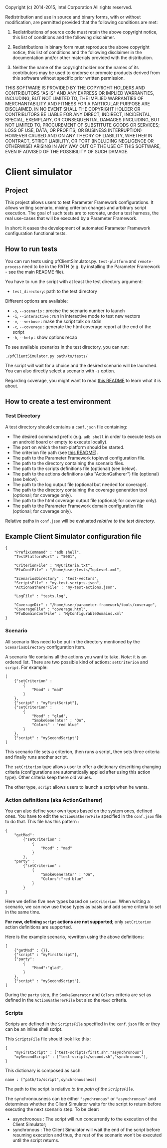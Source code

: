Copyright (c) 2014-2015, Intel Corporation
All rights reserved.

Redistribution and use in source and binary forms, with or without modification,
are permitted provided that the following conditions are met:

1. Redistributions of source code must retain the above copyright notice, this
list of conditions and the following disclaimer.

2. Redistributions in binary form must reproduce the above copyright notice,
this list of conditions and the following disclaimer in the documentation and/or
other materials provided with the distribution.

3. Neither the name of the copyright holder nor the names of its contributors
may be used to endorse or promote products derived from this software without
specific prior written permission.

THIS SOFTWARE IS PROVIDED BY THE COPYRIGHT HOLDERS AND CONTRIBUTORS "AS IS" AND
ANY EXPRESS OR IMPLIED WARRANTIES, INCLUDING, BUT NOT LIMITED TO, THE IMPLIED
WARRANTIES OF MERCHANTABILITY AND FITNESS FOR A PARTICULAR PURPOSE ARE
DISCLAIMED. IN NO EVENT SHALL THE COPYRIGHT HOLDER OR CONTRIBUTORS BE LIABLE FOR
ANY DIRECT, INDIRECT, INCIDENTAL, SPECIAL, EXEMPLARY, OR CONSEQUENTIAL DAMAGES
(INCLUDING, BUT NOT LIMITED TO, PROCUREMENT OF SUBSTITUTE GOODS OR SERVICES;
LOSS OF USE, DATA, OR PROFITS; OR BUSINESS INTERRUPTION) HOWEVER CAUSED AND ON
ANY THEORY OF LIABILITY, WHETHER IN CONTRACT, STRICT LIABILITY, OR TORT
(INCLUDING NEGLIGENCE OR OTHERWISE) ARISING IN ANY WAY OUT OF THE USE OF THIS
SOFTWARE, EVEN IF ADVISED OF THE POSSIBILITY OF SUCH DAMAGE.

# Client simulator

## Project

This project allows users to test Parameter Framework configurations. It
allows writing scenario, mixing criterion changes and arbitrary script
execution. The goal of such tests are to recreate, under a test harness, the
real use-cases that will be executed by a Parameter Framework.

In short: it eases the development of automated Parameter Framework
configuration functional tests.

## How to run tests

You can run tests using pfClientSimulator.py. `test-platform` and
`remote-process` need to be in the PATH (e.g. by installing the Parameter
Framework - see the main README file).

You have to run the script with at least the test directory argument:

* `test_directory`: path to the test directory

Different options are available:

* `-s`, `--scenario`    : precise the scenario number to launch
* `-i`, `--interactive` : run in interactive mode to test new vectors
* `-v`, `--verbose`     : make the script talk on stdin
* `-c`, `--coverage`    : generate the html coverage report at the end of the script
* `-h`, `--help`        : show options recap

To see available scenarios in the test directory, you can run:

    ./pfClientSimulator.py path/to/tests/

The script will wait for a choice and the desired scenario will be
launched. You can also directly select a scenario with -`s` option.

Regarding coverage, you might want to read
[this README](https://github.com/01org/parameter-framework/blob/master/tools/coverage/README.md)
to learn what it is about.

## How to create a test environment

### Test Directory

A test directory should contains a `conf.json` file containing:

- The desired command prefix (e.g. `adb shell` in order to execute tests on an
  android board or empty to execute locally).
- The port on which the test-platform should be started.
- The criterion file path (see
  [this README](https://github.com/01org/parameter-framework/tree/master/tools/xmlGenerator#domaingeneratorpy)).
- The path to the Parameter Framework toplevel configuration file.
- The path to the directory containing the scenario files.
- The path to the scripts definitions file (optional) (see below).
- The path to the actions definitions (aka "ActionGatherer") file (optional)
  (see below).
- The path to the log output file (optional but needed for coverage).
- The path to the directory containing the coverage generation tool
  (optional; for coverage only).
- The path to the html coverage output file (optional; for coverage only).
- The path to the Parameter Framework domain configuration file (optional; for
  coverage only).

Relative paths in `conf.json` will be evaluated *relative to the test
directory*.

## Example Client Simulator configuration file

```{.json}
{
    "PrefixCommand" : "adb shell",
    "TestPlatformPort" : "5001",

    "CriterionFile" : "MyCriteria.txt",
    "PfwConfFile" : "/home/user/tests/TopLevel.xml",

    "ScenariosDirectory" : "test-vectors",
    "ScriptsFile" : "my-test-scripts.json",
    "ActionGathererFile" : "my-test-actions.json",

    "LogFile" : "tests.log",

    "CoverageDir" : "/home/user/parameter-framework/tools/coverage",
    "CoverageFile" : "coverage.html",
    "PfwDomainConfFile" : "MyConfigurableDomains.xml"
}
```

### Scenario

All scenario files need to be put in the directory mentioned by the
`ScenariosDirectory` configuration item.

A scenario file contains all the actions you want to take. *Note*: it is an
ordered list. There are two possible kind of actions: `setCriterion` and
`script`.
For example:

```{.json}
[
    {"setCriterion" :
        {
            "Mood" : "mad"
        }
    },
    {"script" : "myFirstScript"},
    {"setCriterion" :
        {
            "Mood" : "glad",
            "SmokeGenerator" : "On",
            "Colors" : "red blue"
        }
    },
    {"script" : "mySecondScript"}
]
```

This scenario file sets a criterion, then runs a script, then sets three
criteria and finally runs another script.

The `setCriterion` type allows user to offer a dictionary describing changing
criteria (configurations are automatically applied after using this action
type). Other criteria keep there old values.

The other type, `script` allows users to launch a script when he wants.

### Action definitions (aka ActionGatherer)

You can also define your own types based on the system ones, defined ones. You
have to edit the `ActionGathererFile` specified in the `conf.json` file to do
that. This file has this pattern :

```{.json}
{
    "getMad":
        {"setCriterion" :
            {
                "Mood" : "mad"
            }
        },
    "party" :
        {"setCriterion" :
            {
                "SmokeGenerator" : "On",
                "Colors":"red blue"
            }
        }
}
```

Here we define five new types based on `setCriterion`. When writing a scenario,
we can now use those types as basis and add some criteria to set in the same
time.

**For now, defining `script` actions are not supported**; only `setCriterion`
action definitions are supported.

Here is the example scenario, rewritten using the above definitions:

```{.json}
[
    {"getMad" : {}},
    {"script" : "myFirstScript"},
    {"party":
        {
            "Mood":"glad",
        }
    },
    {"script" : "mySecondScript"},
]
```

During the `party` step, the `SmokeGenerator` and `Colors` criteria are set as
defined in the `ActionGathererFile` but also the `Mood` criteria.

### Scripts

Scripts are defined in the `ScriptsFile` specified in the `conf.json` file *or*
they can be an inline shell script.

This `ScriptsFile` file should look like this :

```{.json}
{
    "myFirstScript" : ["test-scripts/first.sh","asynchronous"]
    "mySecondScript" : ["test-scripts/second.sh","synchronous"],
}
```

This dictionary is composed as such:

```{.json}
name : ["path/to/script",synchronousness]
```

The path to the script is relative *to the path of the `ScriptsFile`*.

The synchronousness can be either `"synchronous"` or `"asynchronous"` and
determines whether the Client Simulator waits for the script to return before
executing the next scenario step. To be clear:

* asynchronous : The script will run concurrently to the execution of the
  Client Simulator;
* synchronous : The Client Simulator will wait the end of the script before
  resuming execution and thus, the rest of the scenario won't be executed until
  the script returns.
